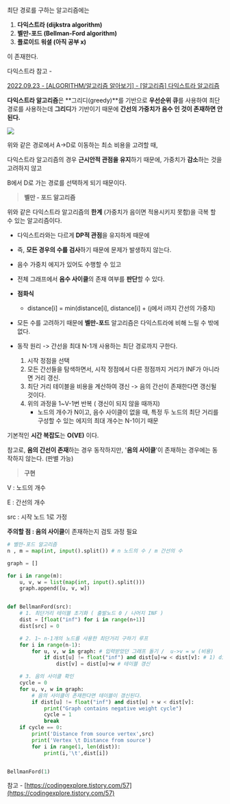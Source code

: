 
최단 경로를 구하는 알고리즘에는

1.  **다익스트라 (dijkstra algorithm)**
2.  **벨만-포드 (Bellman-Ford algorithm)**
3.  **플로이드 워셜 (아직 공부 x)**

이 존재한다.

다익스트라 참고 -

[2022.09.23 - [ALGORITHM/알고리즘 알아보기] - [알고리즘] 다익스트라 알고리즘](https://cheon2308.tistory.com/entry/%EC%95%8C%EA%B3%A0%EB%A6%AC%EC%A6%98-%EB%8B%A4%EC%9D%B5%EC%8A%A4%ED%8A%B8%EB%9D%BC-%EC%95%8C%EA%B3%A0%EB%A6%AC%EC%A6%98)

**다익스트라 알고리즘**은 **그리디(greedy)**를 기반으로 **우선순위 큐**를 사용하여 최단 경로를 사용하는데 **그리디**가 기반이기 때문에 **간선의 가중치가 음수 인 것이 존재하면 안 된다.**

![](https://blog.kakaocdn.net/dn/bKexdZ/btrS4ZBjalZ/xYIceefcRSViZxK5kzDJd1/img.png)

위와 같은 경로에서 A->D로 이동하는 최소 비용을 고려할 때,

다익스트라 알고리즘의 경우 **근시안적 관점을 유지**하기 때문에, 가중치가 **감소**하는 것을 고려하지 않고

B에서 D로 가는 경로를 선택하게 되기 때문이다.

> **벨만 - 포드 알고리즘**

위와 같은 다익스트라 알고리즘의 **한계** (가중치가 음이면 적용시키지 못함)을 극복 할 수 있는 알고리즘이다.

-   다익스트라와는 다르게 **DP적 관점**을 유지하게 때문에
-   즉, **모든 경우의 수를 검사**하기 때문에 문제가 발생하지 않는다.
-   음수 가중치 에지가 있어도 수행할 수 있고
-   전체 그래프에서 **음수 사이클**의 존재 여부를 **판단**할 수 있다.
-   **점화식**  
    -   distance[i] = min(distance[i], distance[i] + (j에서 i까지 간선의 가중치)

-   모든 수를 고려하기 때문에 **벨만-포드** 알고리즘은 다익스트라에 비해 느릴 수 밖에 없다.
-   동작 원리 -> 간선을 최대 N-1개 사용하는 최단 경로까지 구한다.
    1.  시작 정점을 선택
    2.  모든 간선들을 탐색하면서, 시작 정점에서 다른 정점까지 거리가 INF가 아니라면 거리 갱신.
    3.  최단 거리 테이블을 비용을 계산하여 갱신 -> 음의 간선이 존재한다면 갱신될 것이다.
    4.  위의 과정을 1~V-1번 반복 ( 갱신이 되지 않을 때까지)
	    - 노드의 개수가 N이고, 음수 사이클이 없을 때, 특정 두 노드의 최단 거리를 구성할 수 있는 에지의 최대 개수는 N-1이기 때문

기본적인 **시간 복잡도**는 **O(VE)** 이다.

참고로, **음의 간선이 존재**하는 경우 동작하지만, '**음의 사이클**'이 존재하는 경우에는 동작하지 않는다. (판별 가능)

> **구현**

V : 노드의 개수

E : 간선의 개수

src : 시작 노드 1로 가정

**주의할 점 : 음의 사이클**이 존재하는지 검토 과정 필요

```PYTHON
# 벨만-포드 알고리즘
n , m = map(int, input().split()) # n 노드의 수 / m 간선의 수

graph = []

for i in range(m):
    u, v, w = list(map(int, input().split()))
    graph.append([u, v, w])


def BellmanFord(src):
    # 1. 최단거리 테이블 초기화 ( 출발노드 0 / 나머지 INF )
    dist = [float("inf") for i in range(n+1)]
    dist[src] = 0

    # 2. 1~ n-1개의 노드를 사용한 최단거리 구하기 루프
    for i in range(n-1):
        for u, v, w in graph: # 입력받았던 그래프 돌기 /  u->v = w (비용)
            if dist[u] != float("inf") and dist[u]+w < dist[v]: # 1) dist[u]가 INF가 아니고, 2) dist[u] + w (지금 계산한 최단거리) 가 dist[v] (기존 최단거리) 보다 작으면
                dist[v] = dist[u]+w # 테이블 갱신

    # 3. 음의 사이클 확인
    cycle = 0
    for u, v, w in graph:
	    # 음의 사이클이 존재한다면 테이블이 갱신된다.
        if dist[u] != float("inf") and dist[u] + w < dist[v]:
            print("Graph contains negative weight cycle")
            cycle = 1
            break
    if cycle == 0:
        print('Distance from source vertex',src)
        print('Vertex \t Distance from source')
        for i in range(1, len(dist)):
            print(i,'\t',dist[i])


BellmanFord(1)
```

참고 - [https://codingexplore.tistory.com/57](https://codingexplore.tistory.com/57)